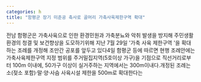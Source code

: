 ```yaml
---
categories: h
title: "함평군 장기 미준공 축사로 골머리 가축사육제한구역 확대"
---
```

전남 함평군은 가축사육으로 인한 환경민원과 가축분뇨와 악취 발생을 방지해 주민생활환경의 청결 및 보건향상을 도모하기위해 지난 7월 29일 &#39;가축 사육 제한구역 &#39;을 확대하는 조례를 개정해 조만간 공포를 앞두고 있다4일 함평군 등에 따르면 현행 조례안에는 가축사육제한구역 지정 범위를 주거밀집지역(5호이상 가구)을 기점으로 직선거리로부터 100m 이내에, 50가구 이상이 실거주하는 지역에서는 300m이내다.개정된 조례는 소(젖소 포함)&middot;말&middot;양&middot;사슴 사육시설 제한을 500m로 확대한다는